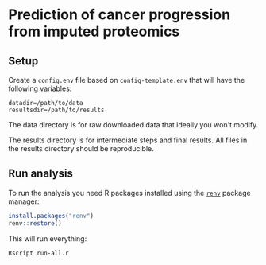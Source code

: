 # Prediction of cancer progression from imputed proteomics

## Setup

Create a `config.env` file based on `config-template.env` that will have the following variables:

```
datadir=/path/to/data
resultsdir=/path/to/results
```

The data directory is for raw downloaded data that ideally you won't modify.

The results directory is for intermediate steps and final results. All files in the results directory should be reproducible.

## Run analysis

To run the analysis you need R packages installed using the [`renv`](https://rstudio.github.io/renv/articles/renv.html) package manager:

```R
install.packages("renv")
renv::restore()
```

This will run everything:

```bash
Rscript run-all.r
```
